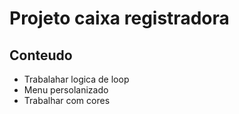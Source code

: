 # Projeto caixa registradora

## Conteudo

- Trabalahar logica de loop
- Menu persolanizado
- Trabalhar com cores

